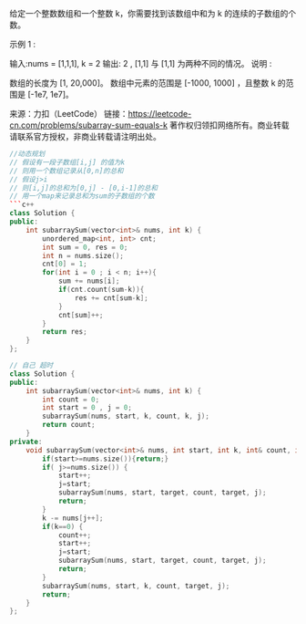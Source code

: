 
给定一个整数数组和一个整数 k，你需要找到该数组中和为 k 的连续的子数组的个数。

示例 1 :

输入:nums = [1,1,1], k = 2
输出: 2 , [1,1] 与 [1,1] 为两种不同的情况。
说明 :

数组的长度为 [1, 20,000]。
数组中元素的范围是 [-1000, 1000] ，且整数 k 的范围是 [-1e7, 1e7]。

来源：力扣（LeetCode）
链接：https://leetcode-cn.com/problems/subarray-sum-equals-k
著作权归领扣网络所有。商业转载请联系官方授权，非商业转载请注明出处。

```c++
//动态规划
// 假设有一段子数组[i,j] 的值为k
// 则用一个数组记录从[0,n]的总和
// 假设j>i
// 则[i,j]的总和为[0,j] - [0,i-1]的总和
// 用一个map来记录总和为sum的子数组的个数
```c++
class Solution {
public:
    int subarraySum(vector<int>& nums, int k) {
        unordered_map<int, int> cnt;
        int sum = 0, res = 0;
        int n = nums.size();
        cnt[0] = 1;
        for(int i = 0 ; i < n; i++){
            sum += nums[i];
            if(cnt.count(sum-k)){
                res += cnt[sum-k];
            }
            cnt[sum]++;
        }
        return res;
    }
};
```

```c++
// 自己 超时
class Solution {
public:
    int subarraySum(vector<int>& nums, int k) {
        int count = 0;
        int start = 0 , j = 0;
        subarraySum(nums, start, k, count, k, j);
        return count;
    }
private:
    void subarraySum(vector<int>& nums, int start, int k, int& count, int target, int j) {
        if(start>=nums.size()){return;}
        if( j>=nums.size()) {
            start++;
            j=start;
            subarraySum(nums, start, target, count, target, j); 
            return;
        }
        k -= nums[j++];
        if(k==0) {
            count++;
            start++;
            j=start;
            subarraySum(nums, start, target, count, target, j); 
            return;
        }
        subarraySum(nums, start, k, count, target, j);
        return;
    }
};
```